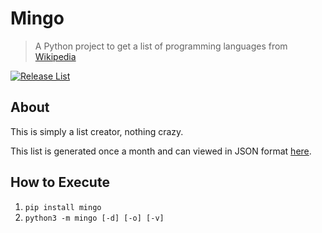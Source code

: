 # Mingo
>  A Python project to get a list of programming languages from [Wikipedia](https://en.wikipedia.org/wiki/List_of_programming_languages)

[![Release List](https://github.com/NicholasSynovic/mingo/actions/workflows/main.yml/badge.svg)](https://github.com/NicholasSynovic/mingo/actions/workflows/main.yml)

## About

This is simply a list creator, nothing crazy.

This list is generated once a month and can viewed in JSON format [here](https://github.com/NicholasSynovic/programming-languages/releases).

## How to Execute

1. `pip install mingo`
2. `python3 -m mingo [-d] [-o] [-v]`
